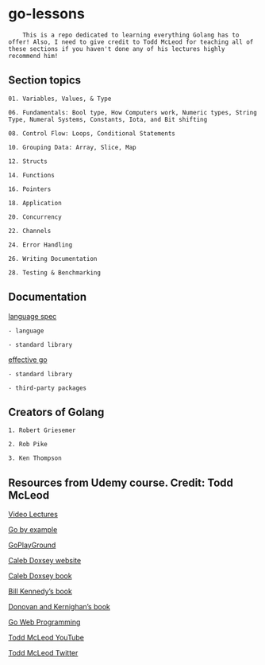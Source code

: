 # go-lessons

        This is a repo dedicated to learning everything Golang has to offer! Also, I need to give credit to Todd McLeod for teaching all of these sections if you haven't done any of his lectures highly recommend him!

## Section topics

    01. Variables, Values, & Type

    06. Fundamentals: Bool type, How Computers work, Numeric types, String Type, Numeral Systems, Constants, Iota, and Bit shifting

    08. Control Flow: Loops, Conditional Statements

    10. Grouping Data: Array, Slice, Map

    12. Structs

    14. Functions

    16. Pointers

    18. Application

    20. Concurrency

    22. Channels

    24. Error Handling

    26. Writing Documentation

    28. Testing & Benchmarking

## Documentation 

[language spec](https://golang.org/ref/spec)

    - language

    - standard library

[effective go](https://golang.org/doc/effective_go.html)

    - standard library

    - third-party packages
        
## Creators of Golang
    
    1. Robert Griesemer

    2. Rob Pike

    3. Ken Thompson

## Resources from Udemy course. Credit: Todd McLeod

[Video Lectures](https://www.udemy.com/course/learn-how-to-code/learn/lecture/11922068?start=15#overview)

[Go by example](https://gobyexample.com/)
    
[GoPlayGround](https://play.golang.org/p/v3rrZLwEUC)

[Caleb Doxsey website](http://www.doxsey.net/)

[Caleb Doxsey book](http://amzn.to/1OnFtPY)
     
[Bill Kennedy’s book](http://amzn.to/1kGGsPv)

[Donovan and Kernighan’s book](http://amzn.to/1RIM5HP)

[Go Web Programming](http://amzn.to/2dVlW07)

[Todd McLeod YouTube](https://www.youtube.com/user/toddmcleod)

[Todd McLeod Twitter](https://twitter.com/Todd_McLeod)